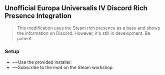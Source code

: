 ## Unofficial Europa Universalis IV Discord Rich Presence Integration

> This modification uses the Steam rich presence as a base and shows the information on Discord.
> However, it's still in development. Be patient.

### Setup

- ~~Use the provided installer.
- ~~Subscribe to the mod on the Steam workshop.
